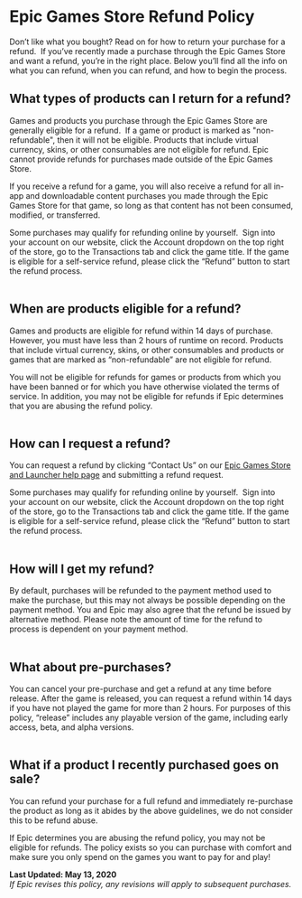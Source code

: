 **Epic Games Store Refund Policy**
==================================

Don’t like what you bought? Read on for how to return your purchase for a refund.  If you’ve recently made a purchase through the Epic Games Store and want a refund, you’re in the right place. Below you’ll find all the info on what you can refund, when you can refund, and how to begin the process.

**What types of products can I return for a refund?**
-----------------------------------------------------

Games and products you purchase through the Epic Games Store are generally eligible for a refund.  If a game or product is marked as "non-refundable", then it will not be eligible. Products that include virtual currency, skins, or other consumables are not eligible for refund. Epic cannot provide refunds for purchases made outside of the Epic Games Store. 

If you receive a refund for a game, you will also receive a refund for all in-app and downloadable content purchases you made through the Epic Games Store for that game, so long as that content has not been consumed, modified, or transferred.  

Some purchases may qualify for refunding online by yourself.  Sign into your account on our website, click the Account dropdown on the top right of the store, go to the Transactions tab and click the game title. If the game is eligible for a self-service refund, please click the “Refund” button to start the refund process.  
 

**When are products eligible for a refund?**
--------------------------------------------

Games and products are eligible for refund within 14 days of purchase. However, you must have less than 2 hours of runtime on record. Products that include virtual currency, skins, or other consumables and products or games that are marked as “non-refundable” are not eligible for refund.

You will not be eligible for refunds for games or products from which you have been banned or for which you have otherwise violated the terms of service. In addition, you may not be eligible for refunds if Epic determines that you are abusing the refund policy.  
 

**How can I request a refund?**
-------------------------------

You can request a refund by clicking “Contact Us” on our [Epic Games Store and Launcher help page](https://www.epicgames.com/help/en-US/epic-games-store-c73) and submitting a refund request.

Some purchases may qualify for refunding online by yourself.  Sign into your account on our website, click the Account dropdown on the top right of the store, go to the Transactions tab and click the game title. If the game is eligible for a self-service refund, please click the “Refund” button to start the refund process.  
 

**How will I get my refund?**
-----------------------------

By default, purchases will be refunded to the payment method used to make the purchase, but this may not always be possible depending on the payment method. You and Epic may also agree that the refund be issued by alternative method. Please note the amount of time for the refund to process is dependent on your payment method.  
 

**What about pre-purchases?**
-----------------------------

You can cancel your pre-purchase and get a refund at any time before release. After the game is released, you can request a refund within 14 days if you have not played the game for more than 2 hours. For purposes of this policy, “release” includes any playable version of the game, including early access, beta, and alpha versions.  
 

**What if a product I recently purchased goes on sale?**
--------------------------------------------------------

You can refund your purchase for a full refund and immediately re-purchase the product as long as it abides by the above guidelines, we do not consider this to be refund abuse. 

If Epic determines you are abusing the refund policy, you may not be eligible for refunds. The policy exists so you can purchase with comfort and make sure you only spend on the games you want to pay for and play!

  
  
**Last Updated: May 13, 2020**  
_If Epic revises this policy, any revisions will apply to subsequent purchases._